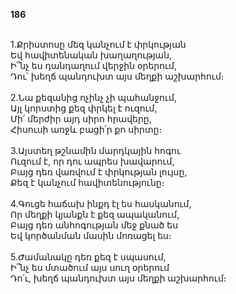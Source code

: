 **186**

\
1.Քրիստոսը մեզ կանչում է փրկության\
 Եվ հավիտենական խաղաղության,\
 Ի՞նչ ես դանդաղում վերջին օրերում,\
 Դու՝ խեղճ պանդուխտ այս մեղքի աշխարհում։\
 \
2.Նա քեզանից ոչինչ չի պահանջում,\
 Այլ կորստից քեզ փրկել է ուզում,\
 Մի՛ մերժիր այդ սիրո հրավերը,\
 Հիսուսի առջև բացի՛ր քո սիրտը։\
 \
3.Այստեղ թշնամին մարդկային հոգու\
 Ուզում է, որ դու ապրես խավարում,\
 Բայց դեռ վառվում է փրկության լույսը,\
 Քեզ է կանչում հավիտենությունը։\
 \
4.Գուցե հաճախ ինքդ էլ ես հասկանում,\
 Որ մեղքի կյանքն է քեզ ապականում,\
 Բայց դեռ անհոգության մեջ քնած ես\
 Եվ կործանման մասին մոռացել ես։\
 \
5.Ժամանակը դեռ քեզ է սպասում,\
 Ի՞նչ ես մտածում այս սուղ օրերում\
 Դո՛ւ, խեղճ պանդուխտ այս մեղքի աշխարհում։
